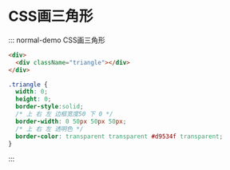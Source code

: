 # CSS画三角形

::: normal-demo CSS画三角形
```html
<div>
  <div className="triangle"></div>
</div>
```

```css
.triangle {
  width: 0;
  height: 0;
  border-style:solid;
  /* 上 右 左 边框宽度50 下 0 */
  border-width: 0 50px 50px 50px;
  /* 上 右 左 透明色 */
  border-color: transparent transparent #d9534f transparent;
}
```

:::

